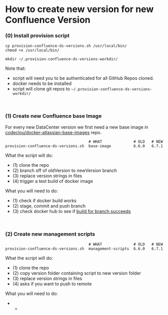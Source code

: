 # How to create new version for new Confluence Version


### (0) Install provision script

```
cp provision-confluence-ds-versions.sh /usr/local/bin/
chmod +x /usr/local/bin/

mkdir ~/.provision-confluence-ds-versions-workdir/
```

Note that:

 * script will need you to be authenticated for all GitHub Repos cloned.
 * docker needs to be installed
 * script will clone git repos to `~/.provision-confluence-ds-versions-workdir/`

&nbsp;

### (1) Create new Confluence base Image

For every new DataCenter version we first need a new base image in [codeclou/docker-atlassian-base-images](https://github.com/codeclou/docker-atlassian-base-images) repo.

```
                                     # WHAT              # OLD   # NEW
provision-confluence-ds-versions.sh  base-image          6.6.0   6.7.1
```

What the script will do:

 * (1) clone the repo
 * (2) branch off of oldVersion to newVersion branch
 * (3) replace version strings in files
 * (4) trigger a test build of docker image

What you will need to do:

 * (1) check if docker build works
 * (2) stage, commit and push branch
 * (3) check docker hub to see if [build for branch succeeds](https://hub.docker.com/r/codeclou/docker-atlassian-base-images/builds/)


&nbsp;

### (2) Create new management scripts

```
                                     # WHAT              # OLD   # NEW
provision-confluence-ds-versions.sh  management-scripts  6.6.0   6.7.1
```

What the script will do:

 * (1) clone the repo
 * (2) copy version folder containing script to new version folder
 * (3) replace version strings in files
 * (4) asks if you want to push to remote

What you will need to do:

 * -
